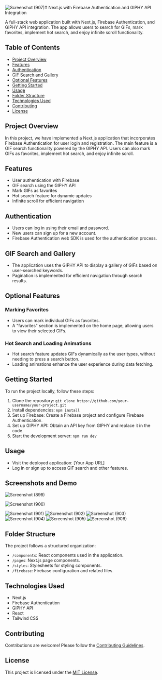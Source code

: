 ![Screenshot (907)](https://github.com/Harshit1020/GiphySearch/assets/95414266/88ce113b-7649-4e24-838f-be00fa95e957)# Next.js with Firebase Authentication and GIPHY API Integration

A full-stack web application built with Next.js, Firebase Authentication, and GIPHY API integration. The app allows users to search for GIFs, mark favorites, implement hot search, and enjoy infinite scroll functionality.

## Table of Contents

- [Project Overview](#project-overview)
- [Features](#features)
- [Authentication](#authentication)
- [GIF Search and Gallery](#gif-search-and-gallery)
- [Optional Features](#optional-features)
- [Getting Started](#getting-started)
- [Usage](#usage)
- [Folder Structure](#folder-structure)
- [Technologies Used](#technologies-used)
- [Contributing](#contributing)
- [License](#license)

## Project Overview

In this project, we have implemented a Next.js application that incorporates Firebase Authentication for user login and registration. The main feature is a GIF search functionality powered by the GIPHY API. Users can also mark GIFs as favorites, implement hot search, and enjoy infinite scroll.

## Features

- User authentication with Firebase
- GIF search using the GIPHY API
- Mark GIFs as favorites
- Hot search feature for dynamic updates
- Infinite scroll for efficient navigation

## Authentication

- Users can log in using their email and password.
- New users can sign up for a new account.
- Firebase Authentication web SDK is used for the authentication process.

## GIF Search and Gallery

- The application uses the GIPHY API to display a gallery of GIFs based on user-searched keywords.
- Pagination is implemented for efficient navigation through search results.

## Optional Features

### Marking Favorites

- Users can mark individual GIFs as favorites.
- A "favorites" section is implemented on the home page, allowing users to view their selected GIFs.

### Hot Search and Loading Animations

- Hot search feature updates GIFs dynamically as the user types, without needing to press a search button.
- Loading animations enhance the user experience during data fetching.

## Getting Started

To run the project locally, follow these steps:

1. Clone the repository: `git clone https://github.com/your-username/your-project.git`
2. Install dependencies: `npm install`
3. Set up Firebase: Create a Firebase project and configure Firebase Authentication.
4. Set up GIPHY API: Obtain an API key from GIPHY and replace it in the code.
5. Start the development server: `npm run dev`

## Usage

- Visit the deployed application: [Your App URL]
- Log in or sign up to access GIF search and other features.

## Screenshots and Demo
![Screenshot (899)](https://github.com/Harshit1020/GiphySearch/assets/95414266/254daa96-328f-49d2-96e3-ccbf08d443fb)


![Screenshot (900)](https://github.com/Harshit1020/GiphySearch/assets/95414266/0fb554ab-75b6-4d19-b88f-dae9f837ec63)

![Screenshot (901)](https://github.com/Harshit1020/GiphySearch/assets/95414266/ff05fc8b-096f-49a3-b0ec-8149c9e18d7d)
![Screenshot (902)](https://github.com/Harshit1020/GiphySearch/assets/95414266/cc1735dd-20ca-44ca-8710-f18a42896248)
![Screenshot (903)](https://github.com/Harshit1020/GiphySearch/assets/95414266/4b3d8118-4c0f-4b86-8992-ad6e9f2f20d7)
![Screenshot (904)](https://github.com/Harshit1020/GiphySearch/assets/95414266/381aff3d-c966-4d7a-a0d0-9b2a3a1651a5)
![Screenshot (905)](https://github.com/Harshit1020/GiphySearch/assets/95414266/fc6a4550-8a8b-4965-bb16-8f7398be8f03)
![Screenshot (906)](https://github.com/Harshit1020/GiphySearch/assets/95414266/bebb7e69-8a3e-48fd-ab1d-4d8d5b69f912)



## Folder Structure

The project follows a structured organization:

- `/components`: React components used in the application.
- `/pages`: Next.js page components.
- `/styles`: Stylesheets for styling components.
- `/firebase`: Firebase configuration and related files.

## Technologies Used

- Next.js
- Firebase Authentication
- GIPHY API
- React
- Tailwind CSS

## Contributing

Contributions are welcome! Please follow the [Contributing Guidelines](CONTRIBUTING.md).

## License

This project is licensed under the [MIT License](LICENSE).
